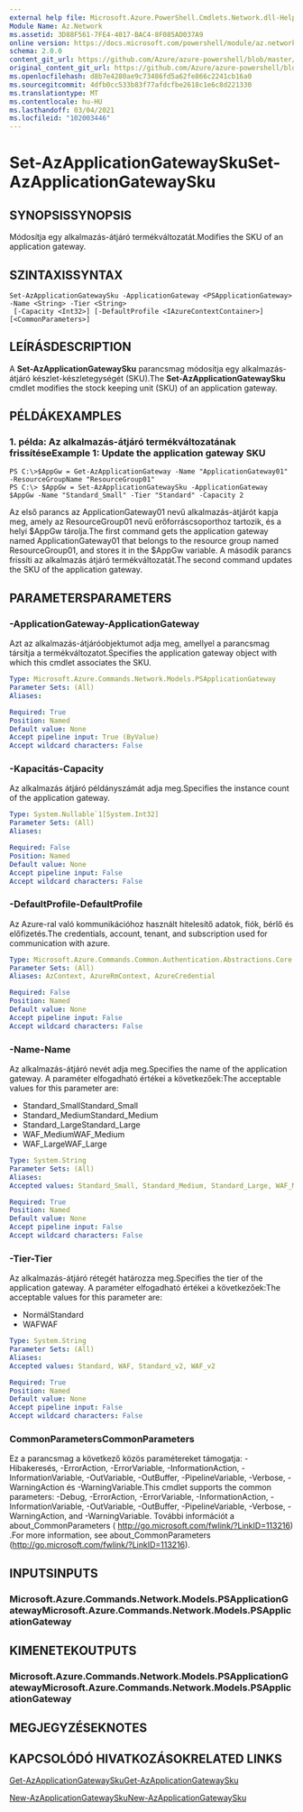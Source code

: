 ```yaml
---
external help file: Microsoft.Azure.PowerShell.Cmdlets.Network.dll-Help.xml
Module Name: Az.Network
ms.assetid: 3D88F561-7FE4-4017-BAC4-8F085AD037A9
online version: https://docs.microsoft.com/powershell/module/az.network/set-azapplicationgatewaysku
schema: 2.0.0
content_git_url: https://github.com/Azure/azure-powershell/blob/master/src/Network/Network/help/Set-AzApplicationGatewaySku.md
original_content_git_url: https://github.com/Azure/azure-powershell/blob/master/src/Network/Network/help/Set-AzApplicationGatewaySku.md
ms.openlocfilehash: d8b7e4280ae9c73486fd5a62fe866c2241cb16a0
ms.sourcegitcommit: 4dfb0cc533b83f77afdcfbe2618c1e6c8d221330
ms.translationtype: MT
ms.contentlocale: hu-HU
ms.lasthandoff: 03/04/2021
ms.locfileid: "102003446"
---
```

# <span data-ttu-id="66d4c-101">Set-AzApplicationGatewaySku</span><span class="sxs-lookup"><span data-stu-id="66d4c-101">Set-AzApplicationGatewaySku</span></span>

## <span data-ttu-id="66d4c-102">SYNOPSIS</span><span class="sxs-lookup"><span data-stu-id="66d4c-102">SYNOPSIS</span></span>
<span data-ttu-id="66d4c-103">Módosítja egy alkalmazás-átjáró termékváltozatát.</span><span class="sxs-lookup"><span data-stu-id="66d4c-103">Modifies the SKU of an application gateway.</span></span>

## <span data-ttu-id="66d4c-104">SZINTAXIS</span><span class="sxs-lookup"><span data-stu-id="66d4c-104">SYNTAX</span></span>

```
Set-AzApplicationGatewaySku -ApplicationGateway <PSApplicationGateway> -Name <String> -Tier <String>
 [-Capacity <Int32>] [-DefaultProfile <IAzureContextContainer>] [<CommonParameters>]
```

## <span data-ttu-id="66d4c-105">LEÍRÁS</span><span class="sxs-lookup"><span data-stu-id="66d4c-105">DESCRIPTION</span></span>
<span data-ttu-id="66d4c-106">A **Set-AzApplicationGatewaySku** parancsmag módosítja egy alkalmazás-átjáró készlet-készletegységét (SKU).</span><span class="sxs-lookup"><span data-stu-id="66d4c-106">The **Set-AzApplicationGatewaySku** cmdlet modifies the stock keeping unit (SKU) of an application gateway.</span></span>

## <span data-ttu-id="66d4c-107">PÉLDÁK</span><span class="sxs-lookup"><span data-stu-id="66d4c-107">EXAMPLES</span></span>

### <span data-ttu-id="66d4c-108">1. példa: Az alkalmazás-átjáró termékváltozatának frissítése</span><span class="sxs-lookup"><span data-stu-id="66d4c-108">Example 1: Update the application gateway SKU</span></span>
```
PS C:\>$AppGw = Get-AzApplicationGateway -Name "ApplicationGateway01" -ResourceGroupName "ResourceGroup01"
PS C:\> $AppGw = Set-AzApplicationGatewaySku -ApplicationGateway $AppGw -Name "Standard_Small" -Tier "Standard" -Capacity 2
```

<span data-ttu-id="66d4c-109">Az első parancs az ApplicationGateway01 nevű alkalmazás-átjárót kapja meg, amely az ResourceGroup01 nevű erőforráscsoporthoz tartozik, és a helyi $AppGw tárolja.</span><span class="sxs-lookup"><span data-stu-id="66d4c-109">The first command gets the application gateway named ApplicationGateway01 that belongs to the resource group named ResourceGroup01, and stores it in the $AppGw variable.</span></span>
<span data-ttu-id="66d4c-110">A második parancs frissíti az alkalmazás átjáró termékváltozatát.</span><span class="sxs-lookup"><span data-stu-id="66d4c-110">The second command updates the SKU of the application gateway.</span></span>

## <span data-ttu-id="66d4c-111">PARAMETERS</span><span class="sxs-lookup"><span data-stu-id="66d4c-111">PARAMETERS</span></span>

### <span data-ttu-id="66d4c-112">-ApplicationGateway</span><span class="sxs-lookup"><span data-stu-id="66d4c-112">-ApplicationGateway</span></span>
<span data-ttu-id="66d4c-113">Azt az alkalmazás-átjáróobjektumot adja meg, amellyel a parancsmag társítja a termékváltozatot.</span><span class="sxs-lookup"><span data-stu-id="66d4c-113">Specifies the application gateway object with which this cmdlet associates the SKU.</span></span>

```yaml
Type: Microsoft.Azure.Commands.Network.Models.PSApplicationGateway
Parameter Sets: (All)
Aliases:

Required: True
Position: Named
Default value: None
Accept pipeline input: True (ByValue)
Accept wildcard characters: False
```

### <span data-ttu-id="66d4c-114">-Kapacitás</span><span class="sxs-lookup"><span data-stu-id="66d4c-114">-Capacity</span></span>
<span data-ttu-id="66d4c-115">Az alkalmazás átjáró példányszámát adja meg.</span><span class="sxs-lookup"><span data-stu-id="66d4c-115">Specifies the instance count of the application gateway.</span></span>

```yaml
Type: System.Nullable`1[System.Int32]
Parameter Sets: (All)
Aliases:

Required: False
Position: Named
Default value: None
Accept pipeline input: False
Accept wildcard characters: False
```

### <span data-ttu-id="66d4c-116">-DefaultProfile</span><span class="sxs-lookup"><span data-stu-id="66d4c-116">-DefaultProfile</span></span>
<span data-ttu-id="66d4c-117">Az Azure-ral való kommunikációhoz használt hitelesítő adatok, fiók, bérlő és előfizetés.</span><span class="sxs-lookup"><span data-stu-id="66d4c-117">The credentials, account, tenant, and subscription used for communication with azure.</span></span>

```yaml
Type: Microsoft.Azure.Commands.Common.Authentication.Abstractions.Core.IAzureContextContainer
Parameter Sets: (All)
Aliases: AzContext, AzureRmContext, AzureCredential

Required: False
Position: Named
Default value: None
Accept pipeline input: False
Accept wildcard characters: False
```

### <span data-ttu-id="66d4c-118">-Name</span><span class="sxs-lookup"><span data-stu-id="66d4c-118">-Name</span></span>
<span data-ttu-id="66d4c-119">Az alkalmazás-átjáró nevét adja meg.</span><span class="sxs-lookup"><span data-stu-id="66d4c-119">Specifies the name of the application gateway.</span></span>
<span data-ttu-id="66d4c-120">A paraméter elfogadható értékei a következőek:</span><span class="sxs-lookup"><span data-stu-id="66d4c-120">The acceptable values for this parameter are:</span></span>
- <span data-ttu-id="66d4c-121">Standard_Small</span><span class="sxs-lookup"><span data-stu-id="66d4c-121">Standard_Small</span></span>
- <span data-ttu-id="66d4c-122">Standard_Medium</span><span class="sxs-lookup"><span data-stu-id="66d4c-122">Standard_Medium</span></span>
- <span data-ttu-id="66d4c-123">Standard_Large</span><span class="sxs-lookup"><span data-stu-id="66d4c-123">Standard_Large</span></span>
- <span data-ttu-id="66d4c-124">WAF_Medium</span><span class="sxs-lookup"><span data-stu-id="66d4c-124">WAF_Medium</span></span>
- <span data-ttu-id="66d4c-125">WAF_Large</span><span class="sxs-lookup"><span data-stu-id="66d4c-125">WAF_Large</span></span>

```yaml
Type: System.String
Parameter Sets: (All)
Aliases:
Accepted values: Standard_Small, Standard_Medium, Standard_Large, WAF_Medium, WAF_Large, Standard_v2, WAF_v2

Required: True
Position: Named
Default value: None
Accept pipeline input: False
Accept wildcard characters: False
```

### <span data-ttu-id="66d4c-126">-Tier</span><span class="sxs-lookup"><span data-stu-id="66d4c-126">-Tier</span></span>
<span data-ttu-id="66d4c-127">Az alkalmazás-átjáró rétegét határozza meg.</span><span class="sxs-lookup"><span data-stu-id="66d4c-127">Specifies the tier of the application gateway.</span></span>
<span data-ttu-id="66d4c-128">A paraméter elfogadható értékei a következőek:</span><span class="sxs-lookup"><span data-stu-id="66d4c-128">The acceptable values for this parameter are:</span></span>
- <span data-ttu-id="66d4c-129">Normál</span><span class="sxs-lookup"><span data-stu-id="66d4c-129">Standard</span></span>
- <span data-ttu-id="66d4c-130">WAF</span><span class="sxs-lookup"><span data-stu-id="66d4c-130">WAF</span></span>

```yaml
Type: System.String
Parameter Sets: (All)
Aliases:
Accepted values: Standard, WAF, Standard_v2, WAF_v2

Required: True
Position: Named
Default value: None
Accept pipeline input: False
Accept wildcard characters: False
```

### <span data-ttu-id="66d4c-131">CommonParameters</span><span class="sxs-lookup"><span data-stu-id="66d4c-131">CommonParameters</span></span>
<span data-ttu-id="66d4c-132">Ez a parancsmag a következő közös paramétereket támogatja: -Hibakeresés, -ErrorAction, -ErrorVariable, -InformationAction, -InformationVariable, -OutVariable, -OutBuffer, -PipelineVariable, -Verbose, -WarningAction és -WarningVariable.</span><span class="sxs-lookup"><span data-stu-id="66d4c-132">This cmdlet supports the common parameters: -Debug, -ErrorAction, -ErrorVariable, -InformationAction, -InformationVariable, -OutVariable, -OutBuffer, -PipelineVariable, -Verbose, -WarningAction, and -WarningVariable.</span></span> <span data-ttu-id="66d4c-133">További információt a about_CommonParameters ( http://go.microsoft.com/fwlink/?LinkID=113216) .</span><span class="sxs-lookup"><span data-stu-id="66d4c-133">For more information, see about_CommonParameters (http://go.microsoft.com/fwlink/?LinkID=113216).</span></span>

## <span data-ttu-id="66d4c-134">INPUTS</span><span class="sxs-lookup"><span data-stu-id="66d4c-134">INPUTS</span></span>

### <span data-ttu-id="66d4c-135">Microsoft.Azure.Commands.Network.Models.PSApplicationGateway</span><span class="sxs-lookup"><span data-stu-id="66d4c-135">Microsoft.Azure.Commands.Network.Models.PSApplicationGateway</span></span>

## <span data-ttu-id="66d4c-136">KIMENETEK</span><span class="sxs-lookup"><span data-stu-id="66d4c-136">OUTPUTS</span></span>

### <span data-ttu-id="66d4c-137">Microsoft.Azure.Commands.Network.Models.PSApplicationGateway</span><span class="sxs-lookup"><span data-stu-id="66d4c-137">Microsoft.Azure.Commands.Network.Models.PSApplicationGateway</span></span>

## <span data-ttu-id="66d4c-138">MEGJEGYZÉSEK</span><span class="sxs-lookup"><span data-stu-id="66d4c-138">NOTES</span></span>

## <span data-ttu-id="66d4c-139">KAPCSOLÓDÓ HIVATKOZÁSOK</span><span class="sxs-lookup"><span data-stu-id="66d4c-139">RELATED LINKS</span></span>

[<span data-ttu-id="66d4c-140">Get-AzApplicationGatewaySku</span><span class="sxs-lookup"><span data-stu-id="66d4c-140">Get-AzApplicationGatewaySku</span></span>](./Get-AzApplicationGatewaySku.md)

[<span data-ttu-id="66d4c-141">New-AzApplicationGatewaySku</span><span class="sxs-lookup"><span data-stu-id="66d4c-141">New-AzApplicationGatewaySku</span></span>](./New-AzApplicationGatewaySku.md)


